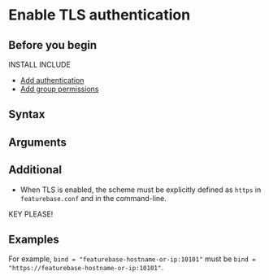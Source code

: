 


# Enable TLS authentication



## Before you begin

INSTALL INCLUDE
* [Add authentication](/docs/community/com-config/com-config-authentication)
* [Add group permissions](/docs/community/com-config/com-config-group-permissions)

## Syntax


## Arguments


## Additional

* When TLS is enabled, the scheme must be explicitly defined as `https` in `featurebase.conf` and in the command-line.

KEY PLEASE!

## Examples





For example, `bind = "featurebase-hostname-or-ip:10101"` must be `bind = "https://featurebase-hostname-or-ip:10101"`.
